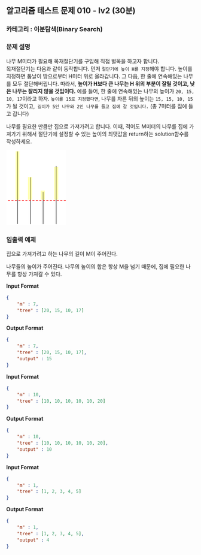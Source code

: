 ## **알고리즘 테스트 문제 010 - lv2 (30분)**

### **카테고리 : 이분탐색(Binary Search)**

### **문제 설명**  

나무 M미터가 필요해 목재절단기를 구입해 직접 벌목을 하고자 합니다.  
목재절단기는 다음과 같이 동작합니다. 먼저 `절단기에 높이 H를 지정`해야 합니다. 높이를 지정하면 톱날이 땅으로부터 H미터 위로 올라갑니다. 그 다음, 한 줄에 연속해있는 나무를 모두 절단해버립니다. 따라서, **높이가 H보다 큰 나무는 H 위의 부분이 잘릴 것이고, 낮은 나무는 잘리지 않을 것입이다.** 예를 들어, 한 줄에 연속해있는 나무의 높이가 `20, 15, 10, 17`이라고 하자. `높이를 15로 지정했다면`, 나무를 자른 뒤의 높이는 `15, 15, 10, 15`가 될 것이고,` 길이가 5인 나무와 2인 나무를 들고 집에 갈 것입니다.` (총 7미터를 집에 들고 갑니다)  

나무를 필요한 만큼만 집으로 가져가려고 합니다. 이때, 적어도 M미터의 나무를 집에 가져가기 위해서 절단기에 설정할 수 있는 높이의 최댓값을 return하는 solution함수를 작성하세요.

![](../image/test/test003.png)

### **입출력 예제**

집으로 가져가려고 하는 나무의 길이 M이 주어진다.  

나무들의 높이가 주어진다. 나무의 높이의 합은 항상 M을 넘기 때문에, 집에 필요한 나무를 항상 가져갈 수 있다.  

**Input Format**
```json
{
    "m" : 7,
    "tree" : [20, 15, 10, 17]
}
```

**Output Format**
```json
{
    "m" : 7,
    "tree" : [20, 15, 10, 17],
    "output" : 15
}
```


**Input Format**
```json
{
    "m" : 10,
    "tree" : [10, 10, 10, 10, 10, 20]
}
```

**Output Format**
```json
{
    "m" : 10,
    "tree" : [10, 10, 10, 10, 10, 20],
    "output" : 10
}
```


**Input Format**
```json
{
    "m" : 1,
    "tree" : [1, 2, 3, 4, 5]
}
```

**Output Format**
```json
{
    "m" : 1,
    "tree" : [1, 2, 3, 4, 5],
    "output" : 4
}
```